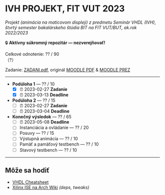 # IVH PROJEKT, FIT VUT 2023 #

*Projekt (animácia na maticovom displeji) z predmetu Seminár VHDL (IVH), štvrtý semester bakalárskeho štúdia BIT na FIT VUT/BUT, ak.rok 2022/2023*

🔒 **Aktívny súkromný repozitár — nezverejňovať!**

Celkové odnotenie: ?? / 90<br>（?）

Zadanie: [ZADANI.pdf](ZADANI.pdf), originál [MOODLE PDF](https://moodle.vut.cz/pluginfile.php/569728/mod_resource/content/0/Projekt%202023%20Sv%C4%9Bteln%C3%A9%20efekty%20na%20FPGA%20a%20FITkitu.pdf) & [MOODLE PREZ](https://moodle.vut.cz/pluginfile.php/569729/mod_resource/content/0/04-projekt-efekty.pdf)

----------------------------------------------

- **Podúloha 1** — ?? / 10
  - [X] ⏰ 2023-02-27 **Zadanie**
  - [X] ⏰ 2023-03-13 **Deadline**
- **Podúloha 2** — ?? / 15
  - [ ] ⏰ 2023-02-27 **Zadanie**
  - [ ] ⏰ 2023-03-04 **Deadline**
- **Konečný výsledok** — ?? / 65
  - [ ] ⏰ 2023-05-08 **Deadline**
  - [ ] Instanciácia a ovládanie — ?? / 20
  - [ ] Posuvy — ?? / 15
  - [ ] Výstupná animácia — ?? / 10
  - [ ] Pamäť a pamäťový testbench — ?? / 10
  - [ ] Stavový testbench — ?? / 10

----------------------------------------------

## Môže sa hodiť ###

- [VHDL Cheatsheet](https://github.com/ismailelbadawy/vhdl-cheat-sheet)
- [Xilinx ISE na Arch Wiki](https://wiki.archlinux.org/title/Xilinx_ISE_WebPACK) *(deps, tweaks)*
